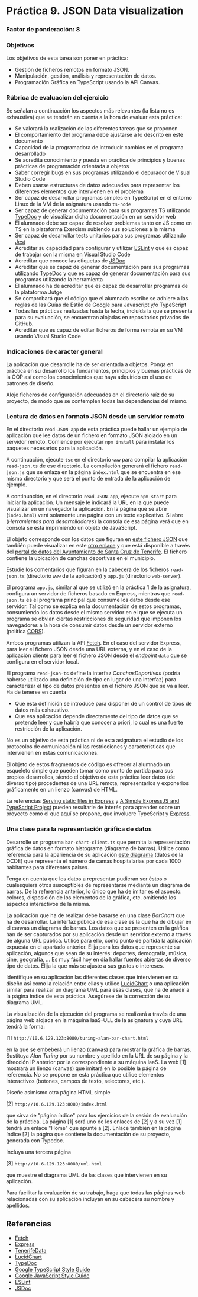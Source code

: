 # Práctica 9. JSON Data visualization
### Factor de ponderación: 8

### Objetivos
Los objetivos de esta tarea son poner en práctica:
* Gestión de ficheros remotos en formato JSON.
* Manipulación, gestión, análisis y representación de datos.
* Programación Gráfica en TypeScript usando la API Canvas.

### Rúbrica de evaluacion del ejercicio
Se señalan a continuación los aspectos más relevantes (la lista no es exhaustiva)
que se tendrán en cuenta a la hora de evaluar esta práctica:
* Se valorará la realización de las diferentes tareas que se proponen
* El comportamiento del programa debe ajustarse a lo descrito en este documento
* Capacidad de la programadora de introducir cambios en el programa desarrollado
* Se acredita conocimiento y puesta en práctica de principios y buenas prácticas de programación orientada a objetos
* Saber corregir bugs en sus programas utilizando el depurador de Visual Studio Code
* Deben usarse estructuras de datos adecuadas para representar los diferentes elementos que intervienen en el problema
* Ser capaz de desarrollar programas simples en TypeScript en el entorno Linux de la VM de la asignatura usando
  `ts-node`
* Ser capaz de generar documentación para sus programas TS utilizando
  [TypeDoc](https://typedoc.org/)
  y de visualizar dicha documentación en un servidor web
* El alumnado debe ser capaz de resolver problemas tanto en JS como en TS en la plataforma Exercism subiendo sus soluciones a la misma
* Ser capaz de desarrollar tests unitarios para sus programas utilizando
  [Jest](https://jestjs.io/)
* Acreditar su capacidad para configurar y utilizar 
  [ESLint](https://eslint.org/)
y que es capaz de trabajar con la misma en Visual Studio Code
* Acreditar que conoce las etiquetas de 
  [JSDoc](https://jsdoc.app/)
* Acreditar que es capaz de generar documentación para sus programas utilizando
  [TypeDoc](https://typedoc.org/)
y que es capaz de generar documentación para sus programas utilizando la herramienta
* El alumnado ha de acreditar que es capaz de desarrollar programas de la plataforma Jutge
* Se comprobará que el código que el alumnado escribe se adhiere a las reglas de las Guías de Estilo de Google
  para Javascript y/o TypeScript
* Todas las prácticas realizadas hasta la fecha, incluída la que se presenta para su evaluación, se encuentran alojadas en repositorios privados de GitHub.
* Acreditar que es capaz de editar ficheros de forma remota en su VM usando Visual Studio Code

### Indicaciones de caracter general
La aplicación que desarrolle ha de ser orientada a objetos.
Ponga en práctica en su desarrollo los fundamentos, principios y buenas prácticas de la OOP así como los
conocimientos que haya adquirido en el uso de patrones de diseño.

Aloje ficheros de configuración adecuados en el directorio raíz de su proyecto, de modo que se contemplen todas las dependencias del mismo.

### Lectura de datos en formato JSON desde un servidor remoto
En el directorio `read-JSON-app` de esta práctica puede hallar un ejemplo de aplicación que lee datos de un
fichero en formato JSON alojado en un servidor remoto.
Comience por ejecutar `npm install` para instalar los paquetes necesarios para la aplicación.

A continuación, ejecute `tsc` en el directorio `www` para compilar la aplicación `read-json.ts` de ese directorio. 
La compilación generará el fichero `read-json.js` que se enlaza en la página `index.html` que se encuentra en
ese mismo directorio y que será el punto de entrada de la aplicación de ejemplo.

A continuación, en el directorio `read-JSON-app`, ejecute `npm start` para iniciar la aplicación.
Un mensaje le indicará la URL en la que puede visualizar en un navegador la aplicación.
En la página que se abre (`index.html`) verá solamente una página con un texto explicativo.
Si abre (*Herramientas para desarrolladores*) la consola de esa página verá que en consola se está imprimiendo
un objeto de JavaScript.

El objeto corresponde con los datos que figuran en 
[este fichero
JSON](https://www.santacruzdetenerife.es/opendata/dataset/93b7d1bd-1b21-4f43-9316-671e2021f7fc/resource/0fa54a6d-35ef-41c1-ab1c-9af6efe0e9f0/download/canchas_deportivas.json)
que también puede visualizar en este 
[otro enlace](https://www.santacruzdetenerife.es/opendata/dataset/canchas-deportivas/resource/0fa54a6d-35ef-41c1-ab1c-9af6efe0e9f0)
y que está disponible a través del 
[portal de datos del Ayuntamiento de Santa
Cruz de Tenerife](https://www.santacruzdetenerife.es/web/gobierno-abierto/opendata).
El fichero contiene la ubicación de canchas deportivas en el municipio.

Estudie los comentarios que figuran en la cabecera de los ficheros `read-json.ts` (directorio `www` de la
aplicación) y `app.js` (directorio `web-server`).

El programa `app.js`, similar al que se utilizó en la práctica 1 de la asignatura, configura un servidor de
ficheros basado en Express, mientras que `read-json.ts` es el programa principal que consume los datos desde
ese servidor.
Tal como se explica en la documentación de estos programas, consumiendo los datos desde el mismo servidor en
el que se ejecuta un programa se obvian ciertas restricciones de seguridad que imponen los navegadores a
la hora de consumir datos desde un servidor externo (política 
[CORS](https://developer.mozilla.org/en-US/docs/Web/HTTP/CORS)).

Ambos programas utilizan la API 
[Fetch](https://javascript.info/fetch).
En el caso del servidor Express, para leer el fichero JSON desde una URL
externa, y en el caso de la aplicación cliente para leer el fichero JSON desde el *endpoint* `data` que
se configura en el servidor local.

El programa `read-json-ts` define la interfaz *CanchasDeportivas* (podría haberse utilizado una definición de
tipo en lugar de una interfaz) para caracterizar el tipo de datos presentes en el fichero JSON que se va a
leer.
Ha de tenerse en cuenta 
* Que esta definición se introduce para disponer de un control de tipos de datos más
exhaustivo.
* Que esa aplicación depende directamente del tipo de datos que se pretende leer y que habría que
conocer a priori, lo cual es una fuerte restricción de la aplicación.

No es un objetivo de esta práctica ni de esta asignatura el estudio de los protocolos de comunicación ni las
restricciones y características que intervienen en estas comunicaciones.

El objeto de estos fragmentos de código es ofrecer al alumnado un esqueleto simple que pueden tomar como punto
de partida para sus propios desarrollos, siendo el objetivo de esta práctica leer datos (de diverso tipo)
procedentes de una URL remota, representarlos y exponerlos gráficamente en un lienzo (canvas) de HTML.

La referencias
[Serving static files in Express](https://expressjs.com/en/starter/static-files.html)
y
[A Simple ExpressJS and TypeScript
Project](https://www.codemag.com/Article/2011021/A-Simple-ExpressJS-and-TypeScript-Project)
pueden resultarle de interés para aprender sobre un proyecto como el que aquí se propone, que involucre TypeScript y 
[Express](https://expressjs.com/).

### Una clase para la representación gráfica de datos
Desarrolle un programa `bar-chart-client.ts` que permita la representación gráfica de datos en formato
histograma (diagrama de barras).
Utilice como referencia para la apariencia de su aplicación
[este diagrama](https://data.oecd.org/chart/5RTs)
(datos de la OCDE) que representa el número de camas hospitalarias por cada 1000 habitantes para diferentes países.

Tenga en cuenta que los datos a representar pudieran ser éstos o cualesquiera otros susceptibles de
representarse mediante un diagrama de barras.
De la referencia anterior, lo único que ha de imitar es el aspecto: colores, disposición de los elementos de
la gráfica, etc. omitiendo los aspectos interactivos de la misma.

La aplicación que ha de realizar debe basarse en una clase *BarChart* que ha de desarrollar.
La interfaz pública de esa clase es la que ha de dibujar en el canvas un diagrama de barras.
Los datos que se presenten en la gráfica han de ser capturados por su aplicación desde un servidor externo a
través de alguna URL pública. 
Utilice para ello, como punto de partida la aplicación expuesta en el apartado
anterior.
Elija para los datos que represente su aplicación, algunos que sean de su interés: deportes, demografía, música, cine, geografía, ... 
Es muy fácil hoy en día hallar fuentes abiertas de diverso tipo de datos. Elija la que más se ajuste a sus
gustos o intereses.

Identifique en su aplicación las diferentes clases que intervienen en su diseño así como la relación
entre ellas y utilice
[LucidChart](https://www.lucidchart.com/pages/es)
o una aplicación similar para realizar un diagrama UML para esas clases, que ha de añadir a la página índice de esta
práctica.
Asegúrese de la corrección de su diagrama UML.

La visualización de la ejecución del programa se realizará a través de una página web alojada
en la máquina IaaS-ULL de la asignatura y cuya URL tendrá la forma:

[1] `http://10.6.129.123:8080/turing-alan-bar-chart.html`

en la que se embeberá un lienzo (canvas) para mostrar la gráfica de barras.
Sustituya *Alan Turing* por su nombre y apellido en la URL de su página
y la dirección IP anterior por la correspondiente a su máquina IaaS.
La web [1] mostrará un lienzo (canvas) que imitará en lo posible la página de referencia.
No se propone en esta práctica que utilice elementos interactivos (botones, campos de texto, selectores,
etc.).

Diseñe asimismo otra página HTML simple 

[2] `http://10.6.129.123:8080/index.html`

que sirva de "página índice" para los ejercicios de la sesión de evaluación de la práctica.
La página [1] será uno de los enlaces de [2] y a su vez [1] tendrá un enlace "Home" que apunte a [2].
Enlace también en la página índice [2] la página que contiene la documentación de su proyecto, generada con
Typedoc.

Incluya una tercera página

[3] `http://10.6.129.123:8080/uml.html`

que muestre el diagrama UML de las clases que intervienen en su aplicación.

Para facilitar la evaluación de su trabajo, haga que todas las páginas web relacionadas con su aplicación incluyan en su cabecera su nombre y apellidos.

## Referencias
* [Fetch](https://javascript.info/fetch)
* [Express](https://expressjs.com/)
* [TenerifeData](https://www.tenerifedata.com/)
* [LucidChart](https://www.lucidchart.com/pages/es)
* [TypeDoc](https://typedoc.org/)
* [Google TypeScript Style Guide](https://google.github.io/styleguide/tsguide.html)
* [Google JavaScript Style Guide](https://google.github.io/styleguide/jsguide.html)
* [ESLint](https://eslint.org/)
* [JSDoc](https://jsdoc.app/)
